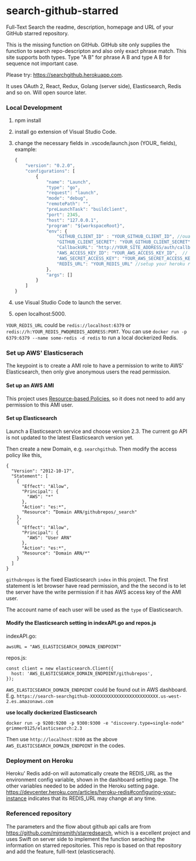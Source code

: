 # search-github-starred
Full-Text Search the readme, description, homepage and URL of your GitHub starred repository.

This is the missing function on GitHub. GitHub site only supplies the function to search repo-descripton and also only exact phrase match. This site supports both types. Type "A B" for phrase A B and type A B for sequence not important case.

Please try: https://searchgithub.herokuapp.com.

It uses OAuth 2, React, Redux, Golang (server side), Elasticsearch, Redis and so on. Will open source later.

### Local Development
1. npm install
2. install go extension of Visual Studio Code.
3. change the necessary fields in .vscode/launch.json (YOUR_ fields), example:
    ~~~ javascript
    {
        "version": "0.2.0",
        "configurations": [
            {
                "name": "Launch",
                "type": "go",
                "request": "launch",
                "mode": "debug",
                "remotePath": "",
                "preLaunchTask": "buildclient",
                "port": 2345,
                "host": "127.0.0.1",
                "program": "${workspaceRoot}",
                "env": {
                    "GITHUB_CLIENT_ID" : "YOUR_GITHUB_CLIENT_ID", //ouath of your github app
                    "GITHUB_CLIENT_SECRET": "YOUR_GITHUB_CLIENT_SECRET",  //ouath of your github app
                    "CallbackURL": "http://YOUR_SITE_ADDRESS/auth/callback/",
                    "AWS_ACCESS_KEY_ID": "YOUR_AWS_ACCESS_KEY_ID",  // elasticserach of aws
                    "AWS_SECRET_ACCESS_KEY": "YOUR_AWS_SECRET_ACCESS_KEY", // elasticserach of aws
                    "REDIS_URL": "YOUR_REDIS_URL" //setup your heroku redis or other service's redis
                },
                "args": []
            }
        ]
    }
    ~~~

4. use Visual Studio Code to launch the server.
5. open localhost:5000.

`YOUR_REDIS_URL` could be `redis://localhost:6379` or ` redis://h:YOUR_REDIS_PWD@REDIS_ADDRESS:PORT`. You can use `docker run -p 6379:6379 --name some-redis -d redis` to run a local dockerized Redis.

### Set up AWS' Elasticserach

The keypoint is to create a AMI role to have a permission to write to AWS' Elasticsearch, then only give anonymous users the read permission.

#### Set up an AWS AMI

This project uses [Resource-based Policies](https://docs.aws.amazon.com/elasticsearch-service/latest/developerguide/es-ac.html#es-ac-types-resource), so it does not need to add any permission to this AMI user.

#### Set up Elasticsearch

Launch a Elasticsearch service and choose version 2.3. The current go API is not updated to the latest Elasticsearch version yet.

Then create a new Domain, e.g. `searchgithub`. Then modify the access policy like this,

```
{
  "Version": "2012-10-17",
  "Statement": [
    {
      "Effect": "Allow",
      "Principal": {
        "AWS": "*"
      },
      "Action": "es:*",
      "Resource": “Domain ARN/githubrepos/_search"
    },
    {
      "Effect": "Allow",
      "Principal": {
        "AWS": "User ARN"
      },
      "Action": "es:*",
      "Resource": "Domain ARN/*"
    }
  ]
}
```

`githubrepos` is the fixed Elasticsearch `index` in this project. The first statement is let browser have read permission, and the the second is to let the server have the write permission if it has AWS access key of the AMI user.

The account name of each user will be used as the `type` of Elasticsearch.

#### Modify the Elasticsearch setting in indexAPI.go and repos.js

indexAPI.go:
```
awsURL = "AWS_ELASTICSEARCH_DOMAIN_ENDPOINT"
```

repos.js:
```
const client = new elasticsearch.Client({
  host: 'AWS_ELASTICSEARCH_DOMAIN_ENDPOINT/githubrepos',
});
```

`AWS_ELASTICSEARCH_DOMAIN_ENDPOINT` could be found out in AWS dashboard. E.g. `https://search-searchgithub-XXXXXXXXXXXXXXXXXXXXXXXXXX.us-west-2.es.amazonaws.com`

**use locally dockerized Elasticsearch**

```
docker run -p 9200:9200 -p 9300:9300 -e "discovery.type=single-node" grimmer0125/elasticsearch:2.3
```

Then use `http://localhost:9200` as the above `AWS_ELASTICSEARCH_DOMAIN_ENDPOINT` in the codes. 

### Deployment on Heroku

Heroku' Redis add-on will automatically create the REDIS_URL as the environment config variable, shown in the dashboard setting page. The other variables needed to be added in the Heroku setting page. https://devcenter.heroku.com/articles/heroku-redis#configuring-your-instance indicates that its REDIS_URL may change at any time.

### Referenced repository
The parameters and the flow about github api calls are from https://github.com/mjmsmith/starredsearch, which is a excellent project and uses Swift on server side to implement the function seraching the information on starred repositories. This repo is based on that repository and add the feature, fulll-text (elasticserach).  
